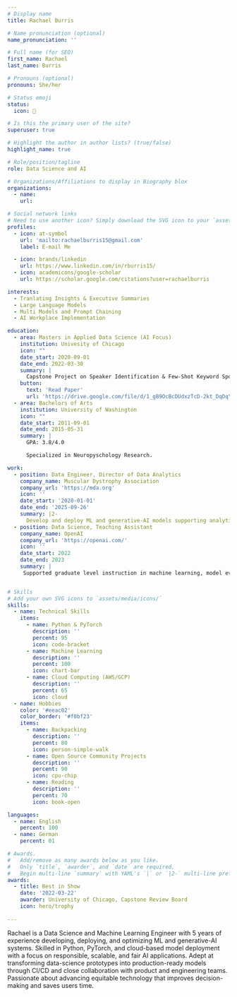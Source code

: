 ```yaml
---
# Display name
title: Rachael Burris

# Name pronunciation (optional)
name_pronunciation: ''

# Full name (for SEO)
first_name: Rachael
last_name: Burris

# Pronouns (optional)
pronouns: She/her

# Status emoji
status:
  icon: 🚀

# Is this the primary user of the site?
superuser: true

# Highlight the author in author lists? (true/false)
highlight_name: true

# Role/position/tagline
role: Data Science and AI

# Organizations/Affiliations to display in Biography blox
organizations:
  - name: 
    url: 

# Social network links
# Need to use another icon? Simply download the SVG icon to your `assets/media/icons/` folder.
profiles:
  - icon: at-symbol
    url: 'mailto:rachaelburris15@gmail.com'
    label: E-mail Me

  - icon: brands/linkedin
    url: https://www.linkedin.com/in/rburris15/
  - icon: academicons/google-scholar
    url: https://scholar.google.com/citations?user=rachaelburris

interests:
  - Tranlating Insights & Executive Summaries
  - Large Language Models
  - Multi Models and Prompt Chaining
  - AI Workplace Implementation

education:
  - area: Masters in Applied Data Science (AI Focus)
    institution: Univesity of Chicago
    icon: ""
    date_start: 2020-09-01
    date_end: 2022-03-30
    summary: |
      Capstone Project on Speaker Identification & Few-Shot Keyword Spotting for Edge Devices. Supervised by Dr Utku Pamukz. _Awarded Best in Show_
    button:
      text: 'Read Paper'
      url: 'https://drive.google.com/file/d/1_gB9OcBcDUdxzTcD-2kt_DqDqYEdSQ2n/view?usp=sharing)'
  - area: Bachelors of Arts
    institution: University of Washington
    icon: ""
    date_start: 2011-09-01
    date_end: 2015-05-31
    summary: |
      GPA: 3.8/4.0

      Specialized in Neuropyschology Research.

work:
  - position: Data Engineer, Director of Data Analytics
    company_name: Muscular Dystrophy Association
    company_url: 'https://mda.org'
    icon: ''
    date_start: '2020-01-01'
    date_end: '2025-09-26'
    summary: |2-
      Develop and deploy ML and generative-AI models supporting analytics and research applications across business domains.
  - position: Data Science, Teaching Assistant
    company_name: OpenAI
    company_url: 'https://openai.com/'
    icon: ''
    date_start: 2022
    date_end: 2023
    summary: |
     Supported graduate level instruction in machine learning, model evaluation, and deep learning workflows using PyTorch and GCP. Mentored students on ML lifecycle best practices, reproducibility, and communicating technical results effectively.


# Skills
# Add your own SVG icons to `assets/media/icons/`
skills:
  - name: Technical Skills
    items:
      - name: Python & PyTorch
        description: ''
        percent: 95
        icon: code-bracket
      - name: Machine Learning
        description: ''
        percent: 100
        icon: chart-bar
      - name: Cloud Computing (AWS/GCP)
        description: ''
        percent: 65
        icon: cloud
  - name: Hobbies
    color: '#eeac02'
    color_border: '#f0bf23'
    items:
      - name: Backpacking
        description: ''
        percent: 80
        icon: person-simple-walk
      - name: Open Source Community Projects
        description: ''
        percent: 90
        icon: cpu-chip
      - name: Reading
        description: ''
        percent: 70
        icon: book-open

languages:
  - name: English
    percent: 100
  - name: German
    percent: 01

# Awards.
#   Add/remove as many awards below as you like.
#   Only `title`, `awarder`, and `date` are required.
#   Begin multi-line `summary` with YAML's `|` or `|2-` multi-line prefix and indent 2 spaces below.
awards:
  - title: Best in Show
    date: '2022-03-22'
    awarder: University of Chicago, Capstone Review Board
    icon: hero/trophy
    
---
```


Rachael is a Data Science and Machine Learning Engineer with 5 years of experience developing, deploying, and optimizing ML and generative-AI systems. Skilled in Python, PyTorch, and cloud-based model deployment with a focus on responsible, scalable, and fair AI applications. Adept at transforming data-science prototypes into production-ready models through CI/CD and close collaboration with product and engineering teams. Passionate about advancing equitable technology that improves decision-making and saves users time.

